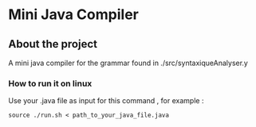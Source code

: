# Mini Java Compiler
## About the project 
A mini java compiler for the grammar found in ./src/syntaxiqueAnalyser.y

### How to run it on linux
Use your .java file as input for this command , for example :
```
source ./run.sh < path_to_your_java_file.java
```